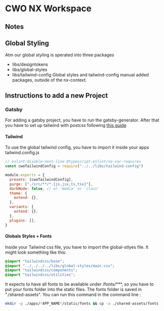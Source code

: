 # CWO NX Workspace

## Notes

## Global Styling

Atm our global styling is sperated into three packages

- libs/designtokens
- libs/global-styles
- libs/tailwind-config
  Global styles and tailwind-config manual added packages, outside of the nx-context.

## Instructions to add a new Project

### Gatsby

For adding a gatsby project, you have to run the gatsby-generator.
After that you have to set up tailwind with postcss following [this guide](https://tailwindcss.com/docs/guides/gatsby)

#### Tailwind

To use the global tailwind config, you have to import it inside your apps tailwind.config.js

```js
// eslint-disable-next-line @typescript-eslint/no-var-requires
const cwoTailwindConfig = require("../../libs/tailwind-config")

module.exports = {
  presets: [cwoTailwindConfig],
  purge: ["./src/**/*.{js,jsx,ts,tsx}"],
  darkMode: false, // or 'media' or 'class'
  theme: {
    extend: {},
  },
  variants: {
    extend: {},
  },
  plugins: [],
}
```

#### Globals Styles + Fonts

Inside your Tailwind css file, you have to import the global-stlyes file.
It might look something like this:

```css
@import "tailwindcss/base";
@import "../../../../libs/global-styles/main.css";
@import "tailwindcss/components";
@import "tailwindcss/utilities";
```

It expects to have all fonts to be available under /fonts/\*\*\*, so you have to put your fonts folder
into the static files. The fonts folder is saved in "./shared-assets".
You can run this command in the command line :

```bash
mkdir -p ./apps/*APP_NAME*/static/fonts && cp -a ./shared-assets/fonts ./apps/*APP_NAME\*/static
```
